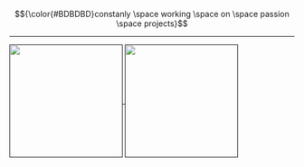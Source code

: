 $${\color{#BDBDBD}constanly \space working \space on \space passion \space projects}$$

<hr/>

<a href="">
  <img height=200 align="center" src="https://github-readme-stats.vercel.app/api/top-langs?username=mayorofdesalle&show_icons=true&theme=transparent&locale=en&layout=compact&hide=jupyter%20notebook&card_width=325&title_color=BDBDBD&text_color=B7B7B7&bg_color=45,0E0E0E,212120" />
</a>
<a href="">
  <img height=200 align="center" src="https://github-readme-stats.vercel.app/api?username=mayorofdesalle&show_icons=true&theme=transparent&locale=en&layout=compact&card_width=300&icon_color=4B4B54&title_color=BDBDBD&text_color=B7B7B7&bg_color=45,212120,0E0E0E" />
</a>
